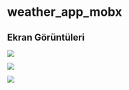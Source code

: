 # weather_app_mobx

## Ekran Görüntüleri

![](https://i.hizliresim.com/22k4bv0.png)

![](https://i.hizliresim.com/isr28bu.png)

![](https://i.hizliresim.com/59l4vd4.png)


  
